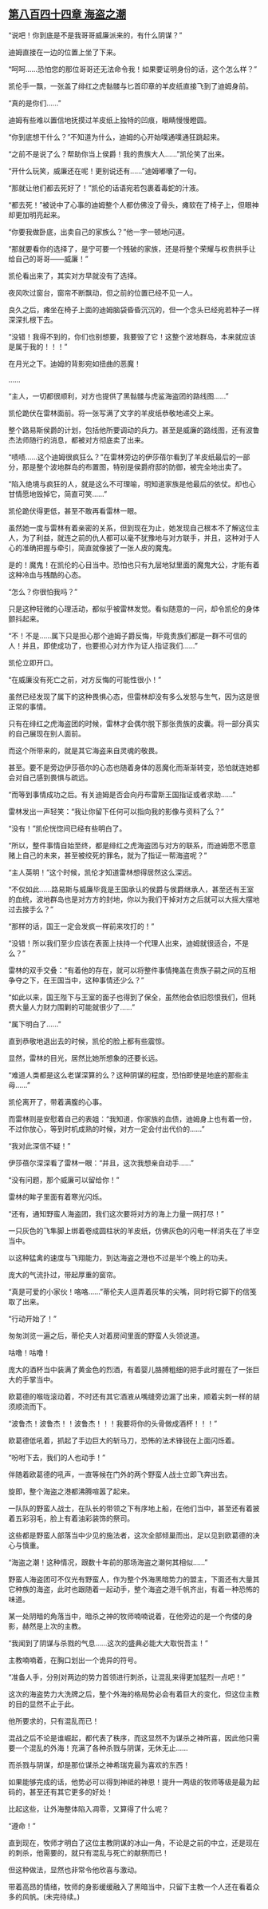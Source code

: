 ## [第八百四十四章 海盗之潮](https://www.xxbiquge.com/11_11222/9018838.html)


  “说吧！你到底是不是我哥哥威廉派来的，有什么阴谋？”

  迪姆直接在一边的位置上坐了下来。

  “呵呵……恐怕您的那位哥哥还无法命令我！如果要证明身份的话，这个怎么样？”

  凯伦手一飘，一张盖了绯红之虎骷髅与匕首印章的羊皮纸直接飞到了迪姆身前。

  “真的是你们……”

  迪姆有些难以置信地抚摸过羊皮纸上独特的凹痕，眼睛慢慢瞪圆。

  “你到底想干什么？”不知道为什么，迪姆的心开始噗通噗通狂跳起来。

  “之前不是说了么？帮助你当上侯爵！我的贵族大人……”凯伦笑了出来。

  “开什么玩笑，威廉还在呢！更别说还有……”迪姆嘟囔了一句。

  “那就让他们都去死好了！”凯伦的话语宛若包裹着毒蛇的汁液。

  “都去死！”被说中了心事的迪姆整个人都仿佛没了骨头，瘫软在了椅子上，但眼神却更加明亮起来。

  “你要我做卧底，出卖自己的家族么？”他一字一顿地问道。

  “那就要看你的选择了，是宁可要一个残破的家族，还是将整个荣耀与权贵拱手让给自己的哥哥——威廉！”

  凯伦看出来了，其实对方早就没有了选择。

  夜风吹过窗台，窗帘不断飘动，但之前的位置已经不见一人。

  良久之后，瘫坐在椅子上面的迪姆脑袋昏昏沉沉的，但一个念头已经宛若种子一样深深扎根下去。

  “没错！我得不到的，你们也别想要，我要毁了它！这整个波地群岛，本来就应该是属于我的！！！”

  在月光之下。迪姆的背影宛如扭曲的恶魔！

  ……

  “主人，一切都很顺利，对方也提供了黑骷髅与虎鲨海盗团的路线图……”

  凯伦跪伏在雷林面前。将一张写满了文字的羊皮纸恭敬地递交上来。

  整个路易斯侯爵的计划，包括他所要调动的兵力。甚至是威廉的路线图，还有波鲁杰法师随行的消息，都被对方彻底卖了出来。

  “啧啧……这个迪姆很疯狂么？”在雷林旁边的伊莎蓓尔看到了羊皮纸最后的一部分，那是整个波地群岛的布置图，特别是侯爵府邸的防御，被完全地出卖了。

  “陷入绝境与疯狂的人，就是这么不可理喻，明知道家族是他最后的依仗。却也心甘情愿地毁掉它，简直可笑……”

  凯伦跪伏得更低，甚至不敢再看雷林一眼。

  虽然她一度与雷林有着亲密的关系，但到现在为止，她发现自己根本不了解这位主人，为了利益，就连之前的仇人都可以毫不犹豫地与对方联手，并且，这种对于人心的准确把握与牵引，简直就像披了一张人皮的魔鬼。

  是的！魔鬼！在凯伦的心目当中。恐怕也只有九层地狱里面的魔鬼大公，才能有着这种冷血与残酷的心态。

  “怎么？你很怕我吗？”

  只是这种轻微的心理活动，都似乎被雷林发觉。看似随意的一问，却令凯伦的身体颤抖起来。

  “不！不是……属下只是担心那个迪姆子爵反悔，毕竟贵族们都是一群不可信的人！并且，即使成功了，也要担心对方作为证人指证我们……”

  凯伦立即开口。

  “在威廉没有死亡之前，对方反悔的可能性很小！”

  虽然已经发现了属下的这种畏惧心态，但雷林却没有多么发怒与生气，因为这是很正常的事情。

  只有在绯红之虎海盗团的时候，雷林才会偶尔脱下那张贵族的皮囊。将一部分真实的自己展现在别人面前。

  而这个所带来的，就是其它海盗来自灵魂的敬畏。

  甚至。要不是旁边伊莎蓓尔的心态也随着身体的恶魔化而渐渐转变，恐怕就连她都会对自己感到畏惧与疏远。

  “而等到事情成功之后。有关迪姆是否会向丹布雷斯王国指证或者求助……”

  雷林发出一声轻笑：“我让你留下任何可以指向我的影像与资料了么？”

  “没有！”凯伦恍惚间已经有些明白了。

  “所以，整件事情自始至终，都是绯红之虎海盗团与对方的联系，而迪姆愿不愿意赌上自己的未来，甚至被绞死的罪名，就为了指证一帮海盗呢？”

  “主人英明！”这个时候，凯伦才知道雷林想得居然这么深远。

  “不仅如此……路易斯与威廉毕竟是王国承认的侯爵与侯爵继承人，甚至还有王室的血统，波地群岛也是对方方的封地，你以为我们干掉对方之后就可以大摇大摆地过去接手么？”

  “那样的话，国王一定会发疯一样前来攻打的！”

  “没错！所以我们至少应该在表面上扶持一个代理人出来，迪姆就很适合，不是么？”

  雷林的双手交叠：“有着他的存在，就可以将整件事情掩盖在贵族子嗣之间的互相争夺之下，在王国当中，这种事情还少么？”

  “如此以来，国王陛下与王室的面子也得到了保全，虽然他会依旧怨恨我们，但耗费大量人力财力围剿的可能就很少了……”

  “属下明白了……”

  直到恭敬地退出去的时候，凯伦的脸上都有些震惊。

  显然，雷林的目光，居然比她所想象的还要长远。

  “难道人类都是这么老谋深算的么？这种阴谋的程度，恐怕即使是地底的那些主母……”

  凯伦离开了，带着满腹的心事。

  而雷林则是安慰着自己的表姐：“我知道，你家族的血债，迪姆身上也有着一份，不过你放心，等到时机成熟的时候，对方一定会付出代价的……”

  “我对此深信不疑！”

  伊莎蓓尔深深看了雷林一眼：“并且，这次我想亲自动手……”

  “没有问题，那个威廉可以留给你！”

  雷林的眸子里面有着寒光闪烁。

  “还有，通知野蛮人海盗团，我们这次要将对方的海上力量一网打尽！”

  一只灰色的飞隼脚上绑着卷成圆柱状的羊皮纸，仿佛灰色的闪电一样消失在了半空当中。

  以这种猛禽的速度与飞翔能力，到达海盗之港也不过是半个晚上的功夫。

  庞大的气流扑过，带起厚重的窗帘。

  “真是可爱的小家伙！咯咯……”蒂伦夫人逗弄着灰隼的尖嘴，同时将它脚下的信笺取了出来。

  “行动开始了！”

  匆匆浏览一遍之后，蒂伦夫人对着房间里面的野蛮人头领说道。

  咕噜！咕噜！

  庞大的酒杯当中装满了黄金色的烈酒，有着婴儿胳膊粗细的把手此时握在了一张巨大的手掌当中。

  欧葛德的喉咙滚动着，不时还有其它酒液从嘴缝旁边漏了出来，顺着尖刺一样的胡须顺流而下。

  “波鲁杰！波鲁杰！！波鲁杰！！！我要将你的头骨做成酒杯！！！”

  欧葛德低吼着，抓起了手边巨大的斩马刀，恐怖的法术锋锐在上面闪烁着。

  “吩咐下去，我们的人也动手！”

  伴随着欧葛德的吼声，一直等候在门外的两个野蛮人战士立即飞奔出去。

  旋即，整个海盗之港都沸腾喧嚣了起来。

  一队队的野蛮人战士，在队长的带领之下有序地上船，在他们当中，甚至还有着披着五彩羽毛，脸上有着油彩装饰的祭司。

  这些都是野蛮人部落当中少见的施法者，这次全部倾巢而出，足以见到欧葛德的决心与慎重。

  “海盗之潮！这种情况，跟数十年前的那场海盗之潮何其相似……”

  野蛮人海盗团可不仅光有野蛮人，作为整个外海黑暗势力的盟主，下面还有大量其它种族的海盗，此时也跟随着一起动手，整个海盗之港千帆齐出，有着一种恐怖的味道。

  某一处阴暗的角落当中，暗杀之神的牧师喃喃说着，在他旁边的是一个佝偻的身影，赫然是上次的主教。

  “我闻到了阴谋与杀戮的气息……这次的盛典必能大大取悦吾主！”

  主教喃喃着，在胸口划出一个诡异的符号。

  “准备人手，分别对两边的势力首领进行刺杀，让混乱来得更加猛烈一点吧！”

  这次的海盗势力大洗牌之后，整个外海的格局势必会有着巨大的变化，但这位主教的目的显然不止于此。

  他所要求的，只有混乱而已！

  混战之后不论是谁崛起，都代表了秩序，而这显然不为谋杀之神所喜，因此他只需要一个混乱的外海！充满了各种杀戮与阴谋，无休无止……

  而杀戮与阴谋，却是那位谋杀之神希瑞克最为喜欢的东西！

  如果能够完成的话，他势必可以得到神祗的神恩！提升一两级的牧师等级是最为起码的，甚至还有其它更多的好处！

  比起这些，让外海整体陷入凋零，又算得了什么呢？

  “遵命！”

  直到现在，牧师才明白了这位主教阴谋的冰山一角，不论是之前的中立，还是现在的刺杀，他需要的，就只有混乱与死亡的献祭而已！

  但这种做法，显然也非常令他欣喜与激动。

  带着高昂的情绪，牧师的身影缓缓融入了黑暗当中，只留下主教一个人还在看着众多的风帆。(未完待续。)
